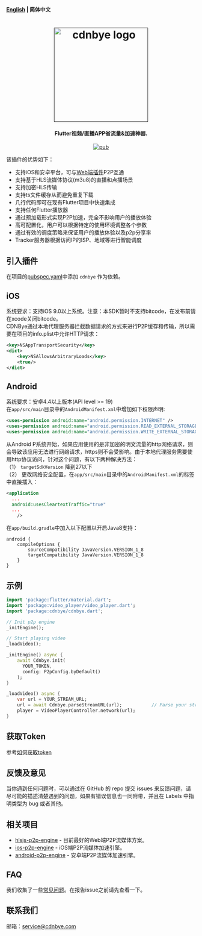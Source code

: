 **[English](README.md) | 简体中文**

<h1 align="center"><a href="" target="_blank" rel="noopener noreferrer"><img width="250" src="https://github.com/cdnbye/hlsjs-p2p-engine/blob/master/figs/cdnbye.png" alt="cdnbye logo"></a></h1>
<h4 align="center">Flutter视频/直播APP省流量&加速神器.</h4>
<p align="center">
<a href="https://pub.dartlang.org/packages/cdnbye"><img src="https://img.shields.io/pub/v/cdnbye.svg" alt="pub"></a>
</p>

该插件的优势如下：
- 支持iOS和安卓平台，可与[Web端插件]((https://github.com/cdnbye/hlsjs-p2p-engine))P2P互通
- 支持基于HLS流媒体协议(m3u8)的直播和点播场景
- 支持加密HLS传输
- 支持ts文件缓存从而避免重复下载
- 几行代码即可在现有Flutter项目中快速集成
- 支持任何Flutter播放器
- 通过预加载形式实现P2P加速，完全不影响用户的播放体验
- 高可配置化，用户可以根据特定的使用环境调整各个参数
- 通过有效的调度策略来保证用户的播放体验以及p2p分享率
- Tracker服务器根据访问IP的ISP、地域等进行智能调度

## 引入插件
在项目的[pubspec.yaml](https://flutterchina.club/using-packages/)中添加 `cdnbye` 作为依赖。

## iOS
系统要求：支持iOS 9.0以上系统。注意：本SDK暂时不支持bitcode，在发布前请在xcode关闭bitcode。
<br>
CDNBye通过本地代理服务器拦截数据请求的方式来进行P2P缓存和传输，所以需要在项目的info.plist中允许HTTP请求：
```xml
<key>NSAppTransportSecurity</key>
<dict>
    <key>NSAllowsArbitraryLoads</key>
    <true/>
</dict>
```

## Android
系统要求：安卓4.4以上版本(API level >= 19)
<br>
在`app/src/main`目录中的`AndroidManifest.xml`中增加如下权限声明:
```xml
<uses-permission android:name="android.permission.INTERNET" />
<uses-permission android:name="android.permission.READ_EXTERNAL_STORAGE"/>
<uses-permission android:name="android.permission.WRITE_EXTERNAL_STORAGE"/>
```
从Android P系统开始，如果应用使用的是非加密的明文流量的http网络请求，则会导致该应用无法进行网络请求，https则不会受影响。由于本地代理服务需要使用http协议访问，针对这个问题，有以下两种解决方法：
<br>
（1） `targetSdkVersion` 降到27以下
<br>
（2） 更改网络安全配置，在`app/src/main`目录中的`AndroidManifest.xml`的<application>标签中直接插入：
```xml
<application
  ...
  android:usesCleartextTraffic="true"
  ...
    />
```
在`app/build.gradle`中加入以下配置以开启Java8支持：
```
android {
    compileOptions {
        sourceCompatibility JavaVersion.VERSION_1_8
        targetCompatibility JavaVersion.VERSION_1_8
    }
}
```

## 示例
```dart
import 'package:flutter/material.dart';
import 'package:video_player/video_player.dart';
import 'package:cdnbye/cdnbye.dart';

// Init p2p engine
_initEngine();

// Start playing video
_loadVideo();

_initEngine() async {
    await Cdnbye.init(
      YOUR_TOKEN,
      config: P2pConfig.byDefault()
    );
}

_loadVideo() async {
    var url = YOUR_STREAM_URL;
    url = await Cdnbye.parseStreamURL(url);           // Parse your stream url
    player = VideoPlayerController.network(url);
}
```

## 获取Token
参考[如何获取token](https://docs.cdnbye.com/#/bindings?id=%e7%bb%91%e5%ae%9a-app-id-%e5%b9%b6%e8%8e%b7%e5%8f%96token)

## 反馈及意见
当你遇到任何问题时，可以通过在 GitHub 的 repo 提交 issues 来反馈问题，请尽可能的描述清楚遇到的问题，如果有错误信息也一同附带，并且在 Labels 中指明类型为 bug 或者其他。

## 相关项目
- [hlsjs-p2p-engine](https://github.com/cdnbye/hlsjs-p2p-engine) - 目前最好的Web端P2P流媒体方案。
- [ios-p2p-engine](https://github.com/cdnbye/ios-p2p-engine) - iOS端P2P流媒体加速引擎。
- [android-p2p-engine](https://github.com/cdnbye/android-p2p-engine) - 安卓端P2P流媒体加速引擎。

## FAQ
我们收集了一些[常见问题](https://docs.cdnbye.com/#/FAQ)。在报告issue之前请先查看一下。

## 联系我们
邮箱：service@cdnbye.com
